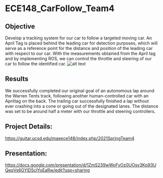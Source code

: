 # ECE148_CarFollow_Team4

## Objective
Develop a tracking system for our car to follow a targeted moving car. An April Tag is placed behind the leading car for detection purposes, which will serve as a reference point for the distance and position of the leading car with respect to our car. With the measurements obtained from the April tag and by implementing ROS, we can control the throttle and steering of our car to follow the identified car.
![alt text](https://guitar.ucsd.edu/maeece148/images/5/57/Team4s21_aprilTag_setup_car.jpg)

## Results
We successfully completed our original goal of an autonomous lap around the Warren Tents track, following another human-controlled car with an Apriltag on the back. The trailing car successfully finished a lap without ever crashing into a cone or going out of the designated lanes. The distance was set to be around half a meter with our throttle and steering controllers.

## Project Details: 
https://guitar.ucsd.edu/maeece148/index.php/2021SpringTeam4

## Presentation: 
https://docs.google.com/presentation/d/1ZmS239wWoFyOz0UOsv3Kp93UQeqVs6GYlD5clYoEaRw/edit?usp=sharing
